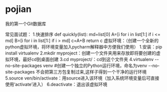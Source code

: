 # pojian
我的第一个Git数据库

常见面试题：
  1.快速排序
   def quickly(list):
         md=list[0]
         A=[i for i in list[1:] if i <= md]
         B=[i for i in list[1:] if i > md]
         c=A+B
         return c
虚拟环境：（创建一个全新的python虚拟环境，将环境变量加入pycharm解释器中方便我们使用）
	1.安装：pip install virtualenv 
	2.mkdir myproject：创建一个文件夹用来存放即将要创建的虚拟环境，最好cd到桌面创建
	3.cd myproject/：cd到这个文件夹
	4.virtualenv --no-site-packages venv  #创建一个独立的Python运行环境，命名为venv
	   --no-site-packages 不会把第三方包复制过来,这样子得到一个干净的运行环境
	5.source ven/bin/activate：用source进入该环境（加入系统环境变量后可直接使用‘activate’进入）
	6.deactivate：退出该虚拟环境  
